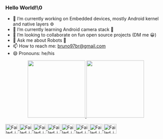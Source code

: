 ### Hello World!\0

<!--
**Bruno-Eduardo/Bruno-Eduardo** is a ✨ _special_ ✨ repository because its `README.md` (this file) appears on your GitHub profile.

Here are some ideas to get you started:
- 🤔 I’m looking for help with ..."
- ⚡ Fun fact: ...
-->
- 🔭 I’m currently working on Embedded devices, mostly Android kernel and native layers ⚙️
- 🌱 I’m currently learning Android camera stack 🤳
- 👯 I’m looking to collaborate on fun open source projects (DM me 😀)
- 💬 Ask me about Robots 🤖
- 📫 How to reach me: bruno97br@gmail.com
- 😄 Pronouns: he/his

<div align="center">
  <a href="https://github.com/Bruno-Eduardo">
  <img height="180em" src="https://github-readme-stats.vercel.app/api?username=Bruno-Eduardo&show_icons=true&theme=dark&include_all_commits=true&count_private=true"/>
  <img height="180em" src="https://github-readme-stats.vercel.app/api/top-langs/?username=Bruno-Eduardo&layout=compact&langs_count=7&theme=dark"/>
</div>
<div style="display: inline_block"><br>
  <img align="center" alt="Failed_icon" height="30" width="40" src="https://cdn.jsdelivr.net/gh/devicons/devicon/icons/c/c-original.svg">
  <img align="center" alt="Failed_icon" height="30" width="40" src="https://cdn.jsdelivr.net/gh/devicons/devicon/icons/embeddedc/embeddedc-original-wordmark.svg">
  <img align="center" alt="Failed_icon" height="30" width="40" src="https://cdn.jsdelivr.net/gh/devicons/devicon/icons/postgresql/postgresql-original.svg">
  <img align="center" alt="Failed_icon" height="30" width="40" src="https://cdn.jsdelivr.net/gh/devicons/devicon/icons/python/python-original.svg">
  <img align="center" alt="Failed_icon" height="30" width="40" src="https://cdn.jsdelivr.net/gh/devicons/devicon/icons/tensorflow/tensorflow-original.svg">
  <img align="center" alt="Failed_icon" height="30" width="40" src="https://cdn.jsdelivr.net/gh/devicons/devicon/icons/android/android-original.svg">
  <img align="center" alt="Failed_icon" height="30" width="40" src="https://cdn.jsdelivr.net/gh/devicons/devicon/icons/linux/linux-original.svg">
  <img align="center" alt="Failed_icon" height="30" width="40" src="https://cdn.jsdelivr.net/gh/devicons/devicon/icons/arduino/arduino-original-wordmark.svg">
</div>
